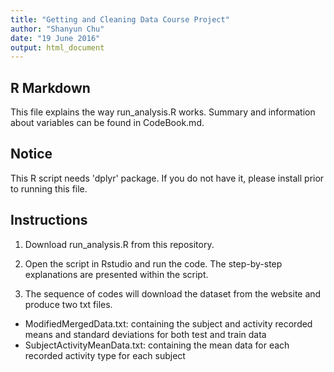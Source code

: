 ```yaml
---
title: "Getting and Cleaning Data Course Project"
author: "Shanyun Chu"
date: "19 June 2016"
output: html_document
---
```




## R Markdown

This file explains the way run_analysis.R works. Summary and information about variables can be found in CodeBook.md.

## Notice

This R script needs 'dplyr' package. If you do not have it, please install prior to running this file.

## Instructions

1. Download run_analysis.R from this repository.

2. Open the script in Rstudio and run the code. The step-by-step explanations are presented within the script.

3. The sequence of codes will download the dataset from the website and produce two txt files.
  + ModifiedMergedData.txt: containing the subject and activity recorded means and standard deviations for both test and train data
  + SubjectActivityMeanData.txt: containing the mean data for each recorded activity type for each subject
